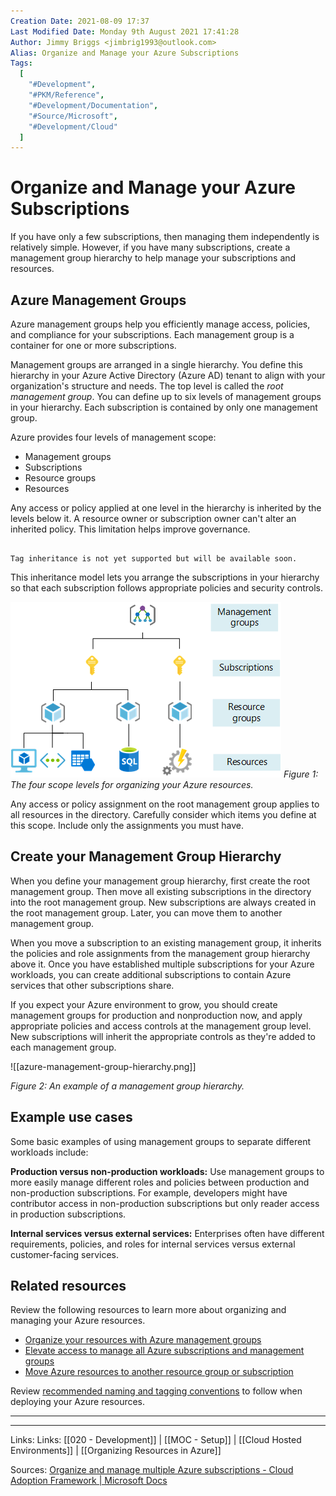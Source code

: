 ```yaml
---
Creation Date: 2021-08-09 17:37
Last Modified Date: Monday 9th August 2021 17:41:28
Author: Jimmy Briggs <jimbrig1993@outlook.com>
Alias: Organize and Manage your Azure Subscriptions
Tags:
  [
    "#Development",
    "#PKM/Reference",
    "#Development/Documentation",
    "#Source/Microsoft",
    "#Development/Cloud"
  ]
---
```


# Organize and Manage your Azure Subscriptions

If you have only a few subscriptions, then managing them independently is relatively simple. However, if you have many subscriptions, create a management group hierarchy to help manage your subscriptions and resources.

## Azure Management Groups

Azure management groups help you efficiently manage access, policies, and compliance for your subscriptions. Each management group is a container for one or more subscriptions.

Management groups are arranged in a single hierarchy. You define this hierarchy in your Azure Active Directory (Azure AD) tenant to align with your organization's structure and needs. The top level is called the *root management group*. You can define up to six levels of management groups in your hierarchy. Each subscription is contained by only one management group.

Azure provides four levels of management scope:

- Management groups
- Subscriptions
- Resource groups
- Resources

Any access or policy applied at one level in the hierarchy is inherited by the levels below it. A resource owner or subscription owner can't alter an inherited policy. This limitation helps improve governance.

```ad-note

Tag inheritance is not yet supported but will be available soon.

```


This inheritance model lets you arrange the subscriptions in your hierarchy so that each subscription follows appropriate policies and security controls.

![](assets/azure-organize-resources-scope-levels.png)
*Figure 1: The four scope levels for organizing your Azure resources.*

Any access or policy assignment on the root management group applies to all resources in the directory. Carefully consider which items you define at this scope. Include only the assignments you must have.

## Create your Management Group Hierarchy

When you define your management group hierarchy, first create the root management group. Then move all existing subscriptions in the directory into the root management group. New subscriptions are always created in the root management group. Later, you can move them to another management group.

When you move a subscription to an existing management group, it inherits the policies and role assignments from the management group hierarchy above it. Once you have established multiple subscriptions for your Azure workloads, you can create additional subscriptions to contain Azure services that other subscriptions share.

If you expect your Azure environment to grow, you should create management groups for production and nonproduction now, and apply appropriate policies and access controls at the management group level. New subscriptions will inherit the appropriate controls as they're added to each management group.

![[azure-management-group-hierarchy.png]]

*Figure 2: An example of a management group hierarchy.*

## Example use cases

Some basic examples of using management groups to separate different workloads include:

**Production versus non-production workloads:** Use management groups to more easily manage different roles and policies between production and non-production subscriptions. For example, developers might have contributor access in non-production subscriptions but only reader access in production subscriptions.

**Internal services versus external services:** Enterprises often have different requirements, policies, and roles for internal services versus external customer-facing services.

## Related resources

Review the following resources to learn more about organizing and managing your Azure resources.

-   [Organize your resources with Azure management groups](https://docs.microsoft.com/en-us/azure/governance/management-groups/)
-   [Elevate access to manage all Azure subscriptions and management groups](https://docs.microsoft.com/en-us/azure/role-based-access-control/elevate-access-global-admin)
-   [Move Azure resources to another resource group or subscription](https://docs.microsoft.com/en-us/azure/azure-resource-manager/management/move-resource-group-and-subscription)

Review [recommended naming and tagging conventions](https://docs.microsoft.com/en-us/azure/cloud-adoption-framework/ready/azure-best-practices/naming-and-tagging) to follow when deploying your Azure resources.

***



***

Links: Links: [[020 - Development]] | [[MOC - Setup]] | [[Cloud Hosted Environments]] | [[Organizing Resources in Azure]]

Sources: [Organize and manage multiple Azure subscriptions - Cloud Adoption Framework | Microsoft Docs](https://docs.microsoft.com/en-us/azure/cloud-adoption-framework/ready/azure-best-practices/organize-subscriptions)

